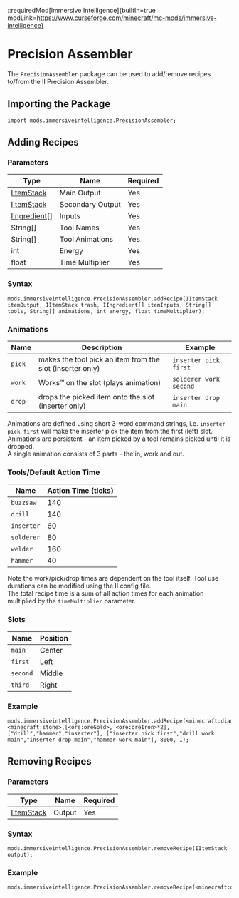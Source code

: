 ::requiredMod[Immersive Intelligence]{builtIn=true modLink=https://www.curseforge.com/minecraft/mc-mods/immersive-intelligence}

# Precision Assembler

The `PrecisionAssembler` package can be used to add/remove recipes to/from the II Precision Assembler.

## Importing the Package

```zenscript
import mods.immersiveintelligence.PrecisionAssembler;
```

## Adding Recipes

### Parameters

| Type                                                  | Name             | Required |
|-------------------------------------------------------|------------------|----------|
| [IItemStack](/Vanilla/Items/IItemStack/)              | Main Output      | Yes      |
| [IItemStack](/Vanilla/Items/IItemStack/)              | Secondary Output | Yes      |
| [IIngredient](/Vanilla/Variable_Types/IIngredient/)[] | Inputs           | Yes      |
| String[]                                              | Tool Names       | Yes      |
| String[]                                              | Tool Animations  | Yes      |
| int                                                   | Energy           | Yes      |
| float                                                 | Time Multiplier  | Yes      |

### Syntax

```zenscript
mods.immersiveintelligence.PrecisionAssembler.addRecipe(IItemStack itemOutput, IItemStack trash, IIngredient[] itemInputs, String[] tools, String[] animations, int energy, float timeMultiplier);
```

### Animations

| Name   | Description                                               | Example                |
|--------|-----------------------------------------------------------|------------------------|
| `pick` | makes the tool pick an item from the slot (inserter only) | `inserter pick first`  |
| `work` | Works™ on the slot (plays animation)                      | `solderer work second` |
| `drop` | drops the picked item onto the slot (inserter only)       | `inserter drop main`   |

Animations are defined using short 3-word command strings, i.e. `inserter pick first` will make the inserter pick the
item from the first (left) slot.  
Animations are persistent - an item picked by a tool remains picked until it is dropped.  
A single animation consists of 3 parts - the in, work and out.

### Tools/Default Action Time

| Name       | Action Time (ticks) |
|------------|---------------------|
| `buzzsaw`  | 140                 |
| `drill`    | 140                 |
| `inserter` | 60                  |
| `solderer` | 80                  |
| `welder`   | 160                 |
| `hammer`   | 40                  |

Note the work/pick/drop times are dependent on the tool itself. Tool use durations can be modified using the II config
file.  
The total recipe time is a sum of all action times for each animation multiplied by the `timeMultiplier` parameter.

### Slots

| Name     | Position |
|----------|----------|
| `main`   | Center   |
| `first`  | Left     |
| `second` | Middle   |
| `third`  | Right    |

### Example

```zenscript
mods.immersiveintelligence.PrecisionAssembler.addRecipe(<minecraft:diamond>,<minecraft:stone>,[<ore:oreGold>, <ore:oreIron>*2], ["drill","hammer","inserter"], ["inserter pick first","drill work main","inserter drop main","hammer work main"], 8000, 1);
```

## Removing Recipes

### Parameters

| Type                                     | Name   | Required  |
|------------------------------------------|--------|-----------|
| [IItemStack](/Vanilla/Items/IItemStack/) | Output | Yes       |

### Syntax

```zenscript
mods.immersiveintelligence.PrecisionAssembler.removeRecipe(IItemStack output);
```

### Example

```zenscript
mods.immersiveintelligence.PrecisionAssembler.removeRecipe(<minecraft:diamond>);
```